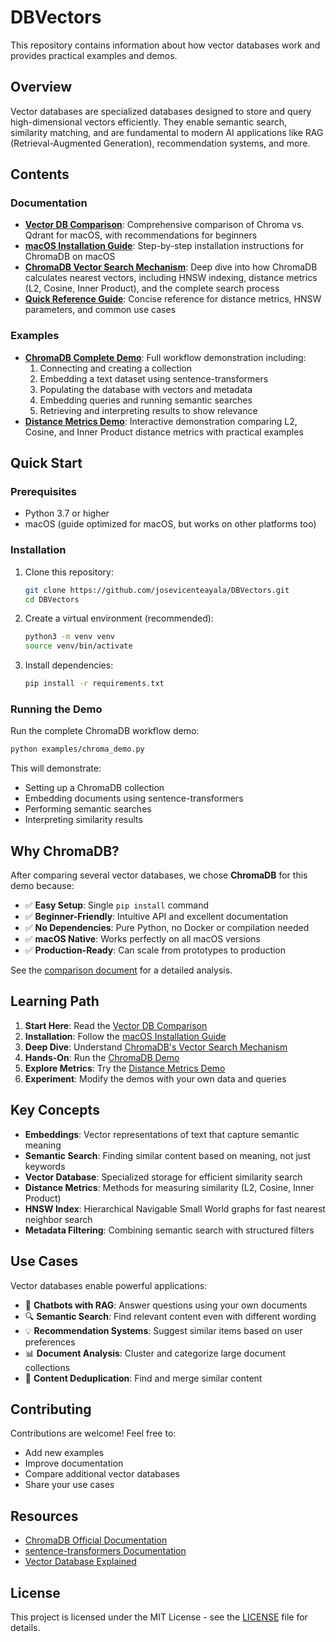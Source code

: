 # DBVectors

This repository contains information about how vector databases work and provides practical examples and demos.

## Overview

Vector databases are specialized databases designed to store and query high-dimensional vectors efficiently. They enable semantic search, similarity matching, and are fundamental to modern AI applications like RAG (Retrieval-Augmented Generation), recommendation systems, and more.

## Contents

### Documentation

- **[Vector DB Comparison](docs/vector_db_comparison.md)**: Comprehensive comparison of Chroma vs. Qdrant for macOS, with recommendations for beginners
- **[macOS Installation Guide](docs/macos_installation.md)**: Step-by-step installation instructions for ChromaDB on macOS
- **[ChromaDB Vector Search Mechanism](docs/chroma_vector_search_mechanism.md)**: Deep dive into how ChromaDB calculates nearest vectors, including HNSW indexing, distance metrics (L2, Cosine, Inner Product), and the complete search process
- **[Quick Reference Guide](docs/chroma_quick_reference.md)**: Concise reference for distance metrics, HNSW parameters, and common use cases

### Examples

- **[ChromaDB Complete Demo](examples/chroma_demo.py)**: Full workflow demonstration including:
  1. Connecting and creating a collection
  2. Embedding a text dataset using sentence-transformers
  3. Populating the database with vectors and metadata
  4. Embedding queries and running semantic searches
  5. Retrieving and interpreting results to show relevance
- **[Distance Metrics Demo](examples/distance_metrics_demo.py)**: Interactive demonstration comparing L2, Cosine, and Inner Product distance metrics with practical examples

## Quick Start

### Prerequisites

- Python 3.7 or higher
- macOS (guide optimized for macOS, but works on other platforms too)

### Installation

1. Clone this repository:
   ```bash
   git clone https://github.com/josevicenteayala/DBVectors.git
   cd DBVectors
   ```

2. Create a virtual environment (recommended):
   ```bash
   python3 -m venv venv
   source venv/bin/activate
   ```

3. Install dependencies:
   ```bash
   pip install -r requirements.txt
   ```

### Running the Demo

Run the complete ChromaDB workflow demo:

```bash
python examples/chroma_demo.py
```

This will demonstrate:
- Setting up a ChromaDB collection
- Embedding documents using sentence-transformers
- Performing semantic searches
- Interpreting similarity results

## Why ChromaDB?

After comparing several vector databases, we chose **ChromaDB** for this demo because:

- ✅ **Easy Setup**: Single `pip install` command
- ✅ **Beginner-Friendly**: Intuitive API and excellent documentation
- ✅ **No Dependencies**: Pure Python, no Docker or compilation needed
- ✅ **macOS Native**: Works perfectly on all macOS versions
- ✅ **Production-Ready**: Can scale from prototypes to production

See the [comparison document](docs/vector_db_comparison.md) for a detailed analysis.

## Learning Path

1. **Start Here**: Read the [Vector DB Comparison](docs/vector_db_comparison.md)
2. **Installation**: Follow the [macOS Installation Guide](docs/macos_installation.md)
3. **Deep Dive**: Understand [ChromaDB's Vector Search Mechanism](docs/chroma_vector_search_mechanism.md)
4. **Hands-On**: Run the [ChromaDB Demo](examples/chroma_demo.py)
5. **Explore Metrics**: Try the [Distance Metrics Demo](examples/distance_metrics_demo.py)
6. **Experiment**: Modify the demos with your own data and queries

## Key Concepts

- **Embeddings**: Vector representations of text that capture semantic meaning
- **Semantic Search**: Finding similar content based on meaning, not just keywords
- **Vector Database**: Specialized storage for efficient similarity search
- **Distance Metrics**: Methods for measuring similarity (L2, Cosine, Inner Product)
- **HNSW Index**: Hierarchical Navigable Small World graphs for fast nearest neighbor search
- **Metadata Filtering**: Combining semantic search with structured filters

## Use Cases

Vector databases enable powerful applications:

- 🤖 **Chatbots with RAG**: Answer questions using your own documents
- 🔍 **Semantic Search**: Find relevant content even with different wording
- 💡 **Recommendation Systems**: Suggest similar items based on user preferences
- 📊 **Document Analysis**: Cluster and categorize large document collections
- 🎯 **Content Deduplication**: Find and merge similar content

## Contributing

Contributions are welcome! Feel free to:
- Add new examples
- Improve documentation
- Compare additional vector databases
- Share your use cases

## Resources

- [ChromaDB Official Documentation](https://docs.trychroma.com)
- [sentence-transformers Documentation](https://www.sbert.net/)
- [Vector Database Explained](https://www.pinecone.io/learn/vector-database/)

## License

This project is licensed under the MIT License - see the [LICENSE](LICENSE) file for details.

